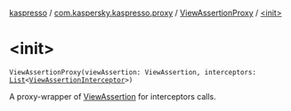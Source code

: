 [kaspresso](../../index.md) / [com.kaspersky.kaspresso.proxy](../index.md) / [ViewAssertionProxy](index.md) / [&lt;init&gt;](./-init-.md)

# &lt;init&gt;

`ViewAssertionProxy(viewAssertion: ViewAssertion, interceptors: `[`List`](https://kotlinlang.org/api/latest/jvm/stdlib/kotlin.collections/-list/index.html)`<`[`ViewAssertionInterceptor`](../../com.kaspersky.kaspresso.interceptors/-view-assertion-interceptor/index.md)`>)`

A proxy-wrapper of [ViewAssertion](#) for interceptors calls.

